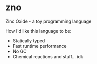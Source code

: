 # zno
Zinc Oxide - a toy programming language

How I'd like this language to be:
- Statically typed
- Fast runtime performance
- No GC
- Chemical reactions and stuff... idk
